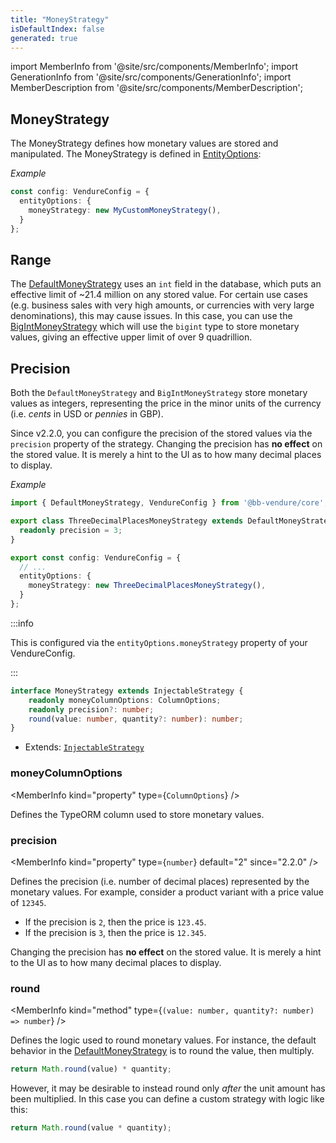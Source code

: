 ```yaml
---
title: "MoneyStrategy"
isDefaultIndex: false
generated: true
---
```

<!-- This file was generated from the Vendure source. Do not modify. Instead, re-run the "docs:build" script -->
import MemberInfo from '@site/src/components/MemberInfo';
import GenerationInfo from '@site/src/components/GenerationInfo';
import MemberDescription from '@site/src/components/MemberDescription';


## MoneyStrategy

<GenerationInfo sourceFile="packages/core/src/config/entity/money-strategy.ts" sourceLine="63" packageName="@bb-vendure/core" since="2.0.0" />

The MoneyStrategy defines how monetary values are stored and manipulated. The MoneyStrategy
is defined in <a href='/reference/typescript-api/configuration/entity-options#entityoptions'>EntityOptions</a>:

*Example*

```ts
const config: VendureConfig = {
  entityOptions: {
    moneyStrategy: new MyCustomMoneyStrategy(),
  }
};
```

## Range

The <a href='/reference/typescript-api/money/default-money-strategy#defaultmoneystrategy'>DefaultMoneyStrategy</a> uses an `int` field in the database, which puts an
effective limit of ~21.4 million on any stored value. For certain use cases
(e.g. business sales with very high amounts, or currencies with very large
denominations), this may cause issues. In this case, you can use the
<a href='/reference/typescript-api/money/big-int-money-strategy#bigintmoneystrategy'>BigIntMoneyStrategy</a> which will use the `bigint` type to store monetary values,
giving an effective upper limit of over 9 quadrillion.

## Precision

Both the `DefaultMoneyStrategy` and `BigIntMoneyStrategy` store monetary values as integers, representing
the price in the minor units of the currency (i.e. _cents_ in USD or _pennies_ in GBP).

Since v2.2.0, you can configure the precision of the stored values via the `precision` property of the
strategy. Changing the precision has **no effect** on the stored value. It is merely a hint to the
UI as to how many decimal places to display.

*Example*

```ts
import { DefaultMoneyStrategy, VendureConfig } from '@bb-vendure/core';

export class ThreeDecimalPlacesMoneyStrategy extends DefaultMoneyStrategy {
  readonly precision = 3;
}

export const config: VendureConfig = {
  // ...
  entityOptions: {
    moneyStrategy: new ThreeDecimalPlacesMoneyStrategy(),
  }
};
```

:::info

This is configured via the `entityOptions.moneyStrategy` property of
your VendureConfig.

:::

```ts title="Signature"
interface MoneyStrategy extends InjectableStrategy {
    readonly moneyColumnOptions: ColumnOptions;
    readonly precision?: number;
    round(value: number, quantity?: number): number;
}
```
* Extends: <code><a href='/reference/typescript-api/common/injectable-strategy#injectablestrategy'>InjectableStrategy</a></code>



<div className="members-wrapper">

### moneyColumnOptions

<MemberInfo kind="property" type={`ColumnOptions`}   />

Defines the TypeORM column used to store monetary values.
### precision

<MemberInfo kind="property" type={`number`} default="2"  since="2.2.0"  />

Defines the precision (i.e. number of decimal places) represented by the monetary values.
For example, consider a product variant with a price value of `12345`.

- If the precision is `2`, then the price is `123.45`.
- If the precision is `3`, then the price is `12.345`.

Changing the precision has **no effect** on the stored value. It is merely a hint to the
UI as to how many decimal places to display.
### round

<MemberInfo kind="method" type={`(value: number, quantity?: number) => number`}   />

Defines the logic used to round monetary values. For instance, the default behavior
in the <a href='/reference/typescript-api/money/default-money-strategy#defaultmoneystrategy'>DefaultMoneyStrategy</a> is to round the value, then multiply.

```ts
return Math.round(value) * quantity;
```

However, it may be desirable to instead round only _after_ the unit amount has been
multiplied. In this case you can define a custom strategy with logic like this:

```ts
return Math.round(value * quantity);
```


</div>
